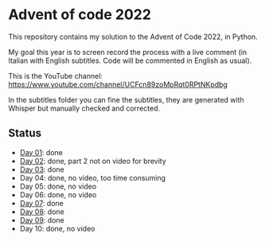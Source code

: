 # Advent of code 2022

This repository contains my solution to the Advent of Code 2022, in Python.

My goal this year is to screen record the process with a live comment (in Italian with English subtitles. Code will be commented in English as usual).

This is the YouTube channel: https://www.youtube.com/channel/UCFcn89zoMpRqt0RPtNKpdbg

In the subtitles folder you can fine the subtitles, they are generated with Whisper but manually checked and corrected.

## Status

* [Day 01](https://youtu.be/gmDWjQjX8KM): done
* [Day 02](https://youtu.be/w-seroxZ4vA): done, part 2 not on video for brevity
* [Day 03](https://youtu.be/UTcqOsKKYvA): done
* Day 04: done, no video, too time consuming
* Day 05: done, no video
* Day 06: done, no video
* [Day 07](https://www.youtube.com/watch?v=CP48DR41q28): done
* [Day 08](https://youtu.be/-baIe5VA8kQ): done
* [Day 09](https://youtu.be/T60x7lO35IM): done
* Day 10: done, no video
